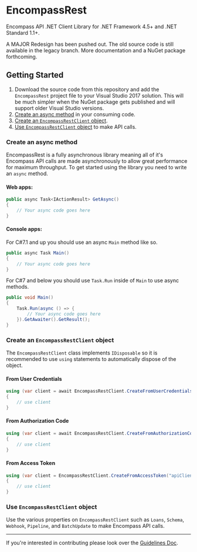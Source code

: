# EncompassRest
Encompass API .NET Client Library for .NET Framework 4.5+ and .NET Standard 1.1+.

A MAJOR Redesign has been pushed out. The old source code is still available in the legacy branch. More documentation and a NuGet package forthcoming.

## Getting Started
1. Download the source code from this repository and add the `EncompassRest` project file to your Visual Studio 2017 solution. This will be much simpler when the NuGet package gets published and will support older Visual Studio versions.
2. [Create an async method](#create-an-async-method) in your consuming code.
3. [Create an `EncompassRestClient` object](#create-an-encompassrestclient-object).
4. [Use `EncompassRestClient` object](#use-encompassrestclient-object) to make API calls.

### Create an async method
EncompassRest is a fully asynchronous library meaning all of it's Encompass API calls are made asynchronously to allow great performance for maximum throughput. To get started using the library you need to write an `async` method.

#### Web apps:
```c#
public async Task<IActionResult> GetAsync()
{
    // Your async code goes here
}
```

#### Console apps:
For C#7.1 and up you should use an async `Main` method like so.

```c#
public async Task Main()
{
    // Your async code goes here
}
```

For C#7 and below you should use `Task.Run` inside of `Main` to use async methods.

```c#
public void Main()
{
    Task.Run(async () => {
        // Your async code goes here
    }).GetAwaiter().GetResult();
}
```

### Create an `EncompassRestClient` object
The `EncompassRestClient` class implements `IDisposable` so it is recommended to use `using` statements to automatically dispose of the object.

#### From User Credentials
```c#
using (var client = await EncompassRestClient.CreateFromUserCredentialsAsync("apiClientId", "apiSecret", "encompassInstance", "encompassUserId", "encompassPassword"))
{
    // use client
}
```

#### From Authorization Code
```c#
using (var client = await EncompassRestClient.CreateFromAuthorizationCodeAsync("apiClientId", "apiSecret", "redirectUri", "authorizationCode"))
{
    // use client
}
```

#### From Access Token
```c#
using (var client = EncompassRestClient.CreateFromAccessToken("apiClientId", "apiSecret", "accessToken"))
{
    // use client
}
```

### Use `EncompassRestClient` object
Use the various properties on `EncompassRestClient` such as `Loans`, `Schema`, `Webhook`, `Pipeline`, and `BatchUpdate` to make Encompass API calls.

---

If you're interested in contributing please look over the [Guidelines Doc](Guidelines.md).
